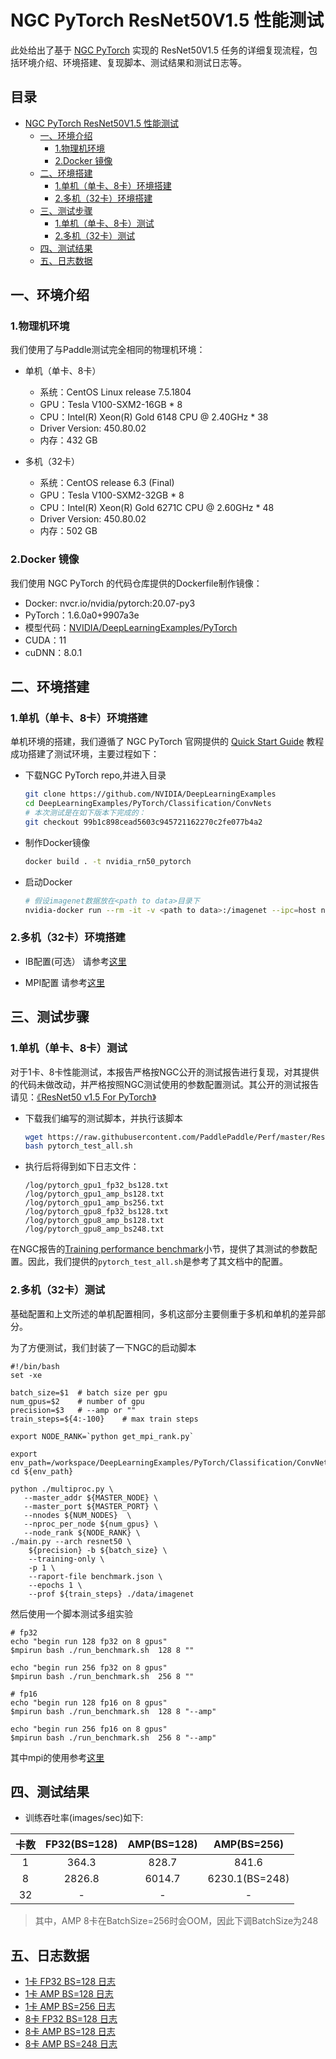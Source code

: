 # NGC PyTorch ResNet50V1.5 性能测试

此处给出了基于 [NGC PyTorch](https://github.com/NVIDIA/DeepLearningExamples/tree/master/PyTorch/Classification/ConvNets/resnet50v1.5) 实现的 ResNet50V1.5 任务的详细复现流程，包括环境介绍、环境搭建、复现脚本、测试结果和测试日志等。

<!-- omit in toc -->
## 目录
- [NGC PyTorch ResNet50V1.5 性能测试](#ngc-pytorch-resnet50v15-性能测试)
  - [一、环境介绍](#一环境介绍)
    - [1.物理机环境](#1物理机环境)
    - [2.Docker 镜像](#2docker-镜像)
  - [二、环境搭建](#二环境搭建)
    - [1.单机（单卡、8卡）环境搭建](#1单机单卡8卡环境搭建)
    - [2.多机（32卡）环境搭建](#2多机32卡环境搭建)
  - [三、测试步骤](#三测试步骤)
    - [1.单机（单卡、8卡）测试](#1单机单卡8卡测试)
    - [2.多机（32卡）测试](#2多机32卡测试)
  - [四、测试结果](#四测试结果)
  - [五、日志数据](#五日志数据)

## 一、环境介绍

### 1.物理机环境

我们使用了与Paddle测试完全相同的物理机环境：

- 单机（单卡、8卡）
  - 系统：CentOS Linux release 7.5.1804
  - GPU：Tesla V100-SXM2-16GB * 8
  - CPU：Intel(R) Xeon(R) Gold 6148 CPU @ 2.40GHz * 38
  - Driver Version: 450.80.02
  - 内存：432 GB

- 多机（32卡）
  - 系统：CentOS release 6.3 (Final)
  - GPU：Tesla V100-SXM2-32GB * 8
  - CPU：Intel(R) Xeon(R) Gold 6271C CPU @ 2.60GHz * 48
  - Driver Version: 450.80.02
  - 内存：502 GB

### 2.Docker 镜像

我们使用 NGC PyTorch 的代码仓库提供的Dockerfile制作镜像：

- Docker: nvcr.io/nvidia/pytorch:20.07-py3
- PyTorch：1.6.0a0+9907a3e
- 模型代码：[NVIDIA/DeepLearningExamples/PyTorch](https://github.com/NVIDIA/DeepLearningExamples/tree/master/PyTorch/Classification/ConvNets/resnet50v1.5)
- CUDA：11
- cuDNN：8.0.1

## 二、环境搭建

### 1.单机（单卡、8卡）环境搭建

单机环境的搭建，我们遵循了 NGC PyTorch 官网提供的 [Quick Start Guide](https://github.com/NVIDIA/DeepLearningExamples/tree/master/PyTorch/Classification/ConvNets/resnet50v1.5#quick-start-guide) 教程成功搭建了测试环境，主要过程如下：


- 下载NGC PyTorch repo,并进入目录

   ```bash
   git clone https://github.com/NVIDIA/DeepLearningExamples
   cd DeepLearningExamples/PyTorch/Classification/ConvNets
   # 本次测试是在如下版本下完成的：
   git checkout 99b1c898cead5603c945721162270c2fe077b4a2
   ```

- 制作Docker镜像

   ```bash
   docker build . -t nvidia_rn50_pytorch
   ```

- 启动Docker

   ```bash
   # 假设imagenet数据放在<path to data>目录下
   nvidia-docker run --rm -it -v <path to data>:/imagenet --ipc=host nvidia_rn50_pytorch
   ```

### 2.多机（32卡）环境搭建

- IB配置(可选）
请参考[这里](../../../utils/ib.md)
	
- MPI配置
请参考[这里](../../../utils/mpi.md)

## 三、测试步骤

### 1.单机（单卡、8卡）测试

对于1卡、8卡性能测试，本报告严格按NGC公开的测试报告进行复现，对其提供的代码未做改动，并严格按照NGC测试使用的参数配置测试。其公开的测试报告请见：[《ResNet50 v1.5 For PyTorch》](https://github.com/NVIDIA/DeepLearningExamples/tree/master/PyTorch/Classification/ConvNets/resnet50v1.5)

- 下载我们编写的测试脚本，并执行该脚本

   ```bash
   wget https://raw.githubusercontent.com/PaddlePaddle/Perf/master/ResNet50V1.5/OtherReports/PyTorch/scripts/pytorch_test_all.sh
   bash pytorch_test_all.sh
   ```

- 执行后将得到如下日志文件：

   ```
   /log/pytorch_gpu1_fp32_bs128.txt
   /log/pytorch_gpu1_amp_bs128.txt
   /log/pytorch_gpu1_amp_bs256.txt
   /log/pytorch_gpu8_fp32_bs128.txt
   /log/pytorch_gpu8_amp_bs128.txt
   /log/pytorch_gpu8_amp_bs248.txt
   ```

在NGC报告的[Training performance benchmark](https://github.com/NVIDIA/DeepLearningExamples/tree/master/PyTorch/Classification/ConvNets/resnet50v1.5#training-performance-benchmark)小节，提供了其测试的参数配置。因此，我们提供的`pytorch_test_all.sh`是参考了其文档中的配置。

### 2.多机（32卡）测试
基础配置和上文所述的单机配置相同，多机这部分主要侧重于多机和单机的差异部分。

为了方便测试，我们封装了一下NGC的启动脚本

```
#!/bin/bash
set -xe

batch_size=$1  # batch size per gpu
num_gpus=$2    # number of gpu
precision=$3   # --amp or ""
train_steps=${4:-100}    # max train steps

export NODE_RANK=`python get_mpi_rank.py`

export env_path=/workspace/DeepLearningExamples/PyTorch/Classification/ConvNets
cd ${env_path}

python ./multiproc.py \
   --master_addr ${MASTER_NODE} \
   --master_port ${MASTER_PORT} \
   --nnodes ${NUM_NODES}  \
   --nproc_per_node ${num_gpus} \
   --node_rank ${NODE_RANK} \
./main.py --arch resnet50 \
	${precision} -b ${batch_size} \
	--training-only \
	-p 1 \
	--raport-file benchmark.json \
	--epochs 1 \
	--prof ${train_steps} ./data/imagenet
```

然后使用一个脚本测试多组实验

```
# fp32
echo "begin run 128 fp32 on 8 gpus"
$mpirun bash ./run_benchmark.sh  128 8 ""

echo "begin run 256 fp32 on 8 gpus"
$mpirun bash ./run_benchmark.sh  256 8 ""

# fp16
echo "begin run 128 fp16 on 8 gpus"
$mpirun bash ./run_benchmark.sh  128 8 "--amp"

echo "begin run 256 fp16 on 8 gpus"
$mpirun bash ./run_benchmark.sh  256 8 "--amp"
```

其中mpi的使用参考[这里](../../../utils/mpi.md#需要把集群节点环境传给通信框架) 


## 四、测试结果

- 训练吞吐率(images/sec)如下:

|卡数 | FP32(BS=128) | AMP(BS=128) | AMP(BS=256)|
|:-----:|:-----:|:-----:|:-----:|
|1 | 364.3 | 828.7 | 841.6 |
|8 | 2826.8 | 6014.7 | 6230.1(BS=248) |
|32 | - | - | - |

> 其中，AMP 8卡在BatchSize=256时会OOM，因此下调BatchSize为248

## 五、日志数据
- [1卡 FP32 BS=128 日志](./logs/pytorch_gpu1_fp32_bs128.txt)
- [1卡 AMP BS=128 日志](./logs/pytorch_gpu1_amp_bs128.txt)
- [1卡 AMP BS=256 日志](./logs/pytorch_gpu1_amp_bs256.txt)
- [8卡 FP32 BS=128 日志](./logs/pytorch_gpu8_fp32_bs128.txt)
- [8卡 AMP BS=128 日志](./logs/pytorch_gpu8_amp_bs128.txt)
- [8卡 AMP BS=248 日志](./logs/pytorch_gpu8_amp_bs248.txt)
